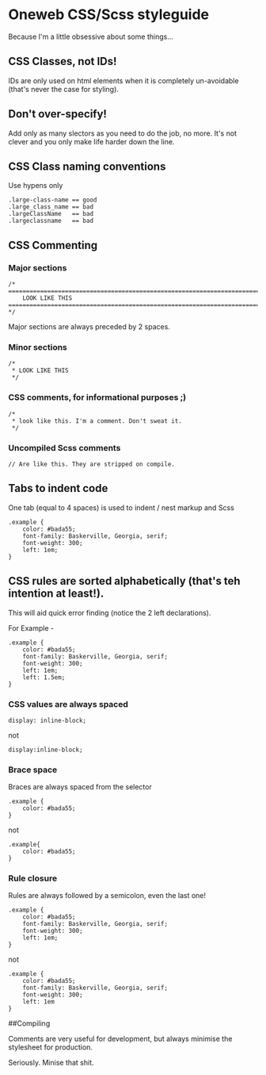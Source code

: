 # Oneweb CSS/Scss styleguide

Because I'm a little obsessive about some things…

## CSS Classes, not IDs!

IDs are only used on html elements when it is completely un-avoidable (that's never the case for styling).

## Don't over-specify!

Add only as many slectors as you need to do the job, no more. It's not clever and you only make life harder down the line.

## CSS Class naming conventions

Use hypens only

	.large-class-name == good
	.large_class_name == bad
	.largeClassName   == bad
	.largeclassname   == bad

## CSS Commenting

### Major sections

	/* ==========================================================================
    	LOOK LIKE THIS
	========================================================================== */

Major sections are always preceded by 2 spaces.

### Minor sections

	/*
 	 * LOOK LIKE THIS
 	 */

### CSS comments, for informational purposes ;)

	/*
 	 * look like this. I'm a comment. Don't sweat it.
 	 */

### Uncompiled Scss comments

	// Are like this. They are stripped on compile.

## Tabs to indent code

One tab (equal to 4 spaces) is used to indent / nest markup and Scss

	.example {
		color: #bada55;
		font-family: Baskerville, Georgia, serif;
		font-weight: 300;
		left: 1em;
	}

## CSS rules are sorted alphabetically (that's teh intention at least!).

This will aid quick error finding (notice the 2 left declarations).

For Example -

	.example {
		color: #bada55;
		font-family: Baskerville, Georgia, serif;
		font-weight: 300;
		left: 1em;
		left: 1.5em;
	}

### CSS values are always spaced

	display: inline-block;

not

	display:inline-block;

### Brace space

Braces are always spaced from the selector

	.example {
		color: #bada55;
	}

not

	.example{
		color: #bada55;
	}

### Rule closure

Rules are always followed by a semicolon, even the last one!

	.example {
		color: #bada55;
		font-family: Baskerville, Georgia, serif;
		font-weight: 300;
		left: 1em;
	}

not

	.example {
		color: #bada55;
		font-family: Baskerville, Georgia, serif;
		font-weight: 300;
		left: 1em
	}

##Compiling

Comments are very useful for development, but always minimise the stylesheet for production.

Seriously. Minise that shit.
